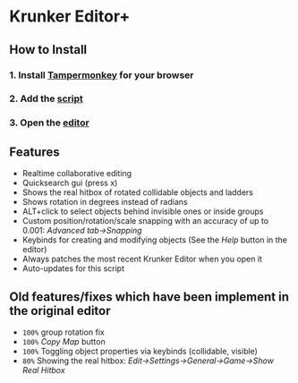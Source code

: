 # Krunker Editor+

## How to Install
### 1. Install [Tampermonkey](http://www.tampermonkey.net) for your browser
### 2. Add the [script](https://github.com/j4k0xb/Krunker-Editor-Plus/raw/master/userscript.user.js)
### 3. Open the [editor](https://krunker.io/editor.html)

## Features
- Realtime collaborative editing
- Quicksearch gui (press x)
- Shows the real hitbox of rotated collidable objects and ladders
- Shows rotation in degrees instead of radians
- ALT+click to select objects behind invisible ones or inside groups
- Custom position/rotation/scale snapping with an accuracy of up to 0.001: *Advanced tab→Snapping*
- Keybinds for creating and modifying objects (See the *Help* button in the editor)
- Always patches the most recent Krunker Editor when you open it
- Auto-updates for this script

## Old features/fixes which have been implement in the original editor
- `100%` group rotation fix
- `100%` *Copy Map* button
- `100%` Toggling object properties via keybinds (collidable, visible)
- `80%` Showing the real hitbox: *Edit→Settings→General→Game→Show Real Hitbox*
